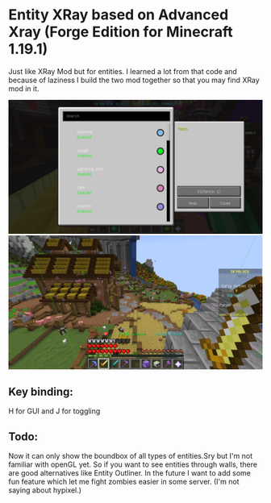 
# Entity XRay based on Advanced Xray (Forge Edition for Minecraft 1.19.1)

Just like XRay Mod but for entities. I learned a lot from that code and because of laziness I build the two mod together so that you may find XRay mod in it.

![Forge Downloads](./.github/assets/show1.png)
![Forge Downloads](./.github/assets/show2.png)


## Key binding: 
H for GUI and J for toggling

## Todo:
Now it can only show the boundbox of all types of entities.Sry but I'm not familiar with openGL yet. So if you want to see entities through walls, there are good alternatives like Entity Outliner. In the future I want to add some fun feature which let me fight zombies easier in some server. (I'm not saying about hypixel.)


